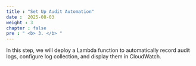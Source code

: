 ```yaml
---
title : "Set Up Audit Automation"
date :  2025-08-03 
weight : 3 
chapter : false
pre : " <b> 3. </b> "
---
```


In this step, we will deploy a Lambda function to automatically record audit logs, configure log collection, and display them in CloudWatch.